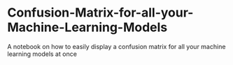 # Confusion-Matrix-for-all-your-Machine-Learning-Models
A notebook on how to easily display a confusion matrix for all your machine learning models at once
